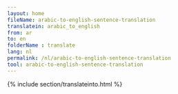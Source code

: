 ```yaml
---
layout: home
fileName: arabic-to-english-sentence-translation
translatein: arabic_to_english
from: ar
to: en
folderName : translate
lang: nl
permalink: /nl/arabic-to-english-sentence-translation
tool: arabic-to-english-sentence-translation
---
```

{% include section/translateinto.html %}